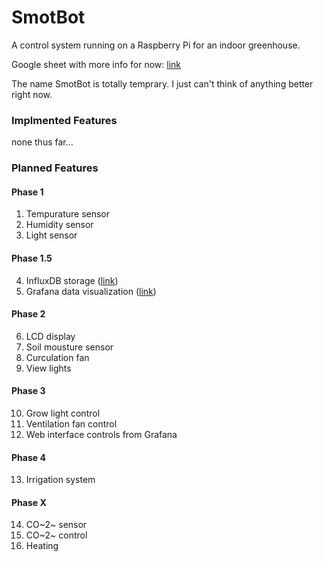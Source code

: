 # SmotBot
A control system running on a Raspberry Pi for an indoor greenhouse.

Google sheet with more info for now: [link](https://docs.google.com/spreadsheets/d/1uQJ5DEpvZHVcrjyeobdYDgNQlvSdy6Z_13w_meAUTms/edit?usp=sharing)

The name SmotBot is totally temprary. I just can't think of anything better right now.

### Implmented Features
none thus far...

### Planned Features
#### Phase 1
1. Tempurature sensor
2. Humidity sensor
3. Light sensor

#### Phase 1.5
4. InfluxDB storage ([link](https://www.influxdata.com/))
5. Grafana data visualization ([link](https://grafana.com/))

#### Phase 2
6. LCD display
7. Soil mousture sensor
8. Curculation fan
9. View lights

#### Phase 3
10. Grow light control
11. Ventilation fan control
12. Web interface controls from Grafana

#### Phase 4
13. Irrigation system

#### Phase X
14. CO~2~ sensor
15. CO~2~ control
16. Heating

